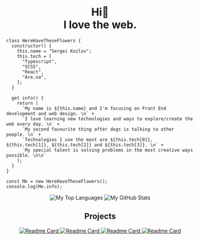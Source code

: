 <h1 align="center">Hi🌱 <br>I love the web.</h1>

```JS
class HereHaveTheseFlowers {
  constructor() {
    this.name = "Sergei Kozlov";
    this.tech = [
      "Typescript",
      "SCSS",
      "React",
      "Are.na",
    ];
  }

  get info() {
    return (
      `My name is ${this.name} and I'm focusing on Front End development and web design. \n` +
      `I love learning new technologies and ways to explore/create the web every day. \n` +
      `My second favourite thing after dogs is talking to other people. \n` +
      `Technologies I use the most are ${this.tech[0]}, ${this.tech[1]}, ${this.tech[2]} and ${this.tech[3]}. \n` +
      `My special talent is solving problems in the most creative ways possible. \n\n`      
    );
  }
}

const Me = new HereHaveTheseFlowers();
console.log(Me.info);
```


<div align=center >

<img alt="My Top Languages" src="https://github-readme-stats.vercel.app/api/top-langs/?username=HereHaveTheseFlowers&amp;langs_count=8&amp;count_private=true&amp;layout=compact&amp;theme=dark&amp;hide_border=true&amp;bg_color=0D1117" style="max-width: 100%;">
 
<img src="https://camo.githubusercontent.com/89e5f589cc8b439751f6950e4ec1caa04e3766a40f59179f8c6806aa7ea0713d/68747470733a2f2f6769746875622d726561646d652d73746174732e76657263656c2e6170702f6170693f757365726e616d653d68657265686176657468657365666c6f776572732673686f775f69636f6e733d74727565267468656d653d6461726b2662675f636f6c6f723d30443131313726686964655f626f726465723d7472756526686964655f7469746c653d74727565" alt="My GitHub Stats" data-canonical-src="https://github-readme-stats.vercel.app/api?username=herehavetheseflowers&amp;show_icons=true&amp;theme=dark&amp;bg_color=0D1117&amp;hide_border=true&amp;hide_title=true" style="max-width: 100%;">
  
## Projects
  
<a href="https://github.com/HereHaveTheseFlowers/rinav.site" target="_blank" rel="noopener noreferrer">
<img src="https://camo.githubusercontent.com/a7b63378da097425cfe5a24e89a1a3e098b2abf8112ee920a785661f2910eedf/68747470733a2f2f6769746875622d726561646d652d73746174732e76657263656c2e6170702f6170692f70696e2f3f757365726e616d653d68657265686176657468657365666c6f77657273267265706f3d72696e61762e7369746526686964655f626f726465723d74727565267468656d653d6461726b2662675f636f6c6f723d304431313137" alt="Readme Card" data-canonical-src="https://github-readme-stats.vercel.app/api/pin/?username=herehavetheseflowers&amp;repo=rinav.site&amp;hide_border=true&amp;theme=dark&amp;bg_color=0D1117" style="max-width: 100%;">
</a>
  
<a href="https://github.com/HereHaveTheseFlowers/middle.messenger.praktikum.yandex" target="_blank" rel="noopener noreferrer">
<img src="https://camo.githubusercontent.com/3e4e173db75934ffd6bfd82b3d7946fce33fcca52bb7cc22a57a02a615f0aa96/68747470733a2f2f6769746875622d726561646d652d73746174732e76657263656c2e6170702f6170692f70696e2f3f757365726e616d653d68657265686176657468657365666c6f77657273267265706f3d6d6964646c652e6d657373656e6765722e7072616b74696b756d2e79616e64657826686964655f626f726465723d74727565267468656d653d6461726b2662675f636f6c6f723d304431313137" alt="Readme Card" data-canonical-src="https://github-readme-stats.vercel.app/api/pin/?username=herehavetheseflowers&amp;repo=middle.messenger.praktikum.yandex&amp;hide_border=true&amp;theme=dark&amp;bg_color=0D1117" style="max-width: 100%;">
</a>

<a href="https://github.com/HereHaveTheseFlowers/simplebgslider" target="_blank" rel="noopener noreferrer">
<img src="https://camo.githubusercontent.com/aca83742d4a705df1a00eee40f7b1fb5c54392ffcb109fe7aa5590964940e937/68747470733a2f2f6769746875622d726561646d652d73746174732e76657263656c2e6170702f6170692f70696e2f3f757365726e616d653d68657265686176657468657365666c6f77657273267265706f3d73696d706c656267736c6964657226686964655f626f726465723d74727565267468656d653d6461726b2662675f636f6c6f723d304431313137" alt="Readme Card" data-canonical-src="https://github-readme-stats.vercel.app/api/pin/?username=herehavetheseflowers&amp;repo=simplebgslider&amp;hide_border=true&amp;theme=dark&amp;bg_color=0D1117" style="max-width: 100%;">
</a>


<a href="https://github.com/HereHaveTheseFlowers/DontEatYourFriend" target="_blank" rel="noopener noreferrer">
<img src="https://camo.githubusercontent.com/ec9f2112f9787ed674034d28a7af3a7ba899e7961821fa5203e69913c010bbf8/68747470733a2f2f6769746875622d726561646d652d73746174732e76657263656c2e6170702f6170692f70696e2f3f757365726e616d653d68657265686176657468657365666c6f77657273267265706f3d446f6e74456174596f7572467269656e6426686964655f626f726465723d74727565267468656d653d6461726b2662675f636f6c6f723d304431313137" alt="Readme Card" data-canonical-src="https://github-readme-stats.vercel.app/api/pin/?username=herehavetheseflowers&amp;repo=DontEatYourFriend&amp;hide_border=true&amp;theme=dark&amp;bg_color=0D1117" style="max-width: 100%;">
</a>

</div>

